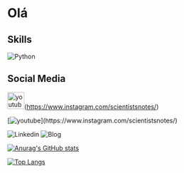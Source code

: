 # Olá

## Skills
![Python](https://img.shields.io/badge/Python-FFD43B?style=for-the-badge&logo=python&logoColor=blue)

## Social Media
<img src='https://img.shields.io/badge/Instagram-E4405F?style=for-the-badge&logo=instagram&logoColor=white' alt='youtube' height='38'>(https://www.instagram.com/scientistsnotes/)

[![youtube](https://img.shields.io/badge/Instagram-E4405F?style=for-the-badge&logo=instagram&logoColor=white')](https://www.instagram.com/scientistsnotes/)


![Linkedin](https://img.shields.io/badge/LinkedIn-0077B5?style=for-the-badge&logo=linkedin&logoColor=white) ![Blog](https://img.shields.io/badge/Blogger-FF5722?style=for-the-badge&logo=blogger&logoColor=white)





[![Anurag's GitHub stats](https://github-readme-stats.vercel.app/api?username=Wendelvsouza&show_icons=true&theme=radical)](https://github.com/anuraghazra/github-readme-stats)

[![Top Langs](https://github-readme-stats.vercel.app/api/top-langs/?username=Wendelvsouza&theme=radical)](https://github.com/anuraghazra/github-readme-stats)
